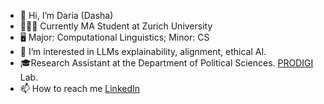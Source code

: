 - 👋 Hi, I’m Daria (Dasha)
- 👩🏻‍🎓 Currently MA Student at Zurich University
- 🖥️ Major: Computational Linguistics; Minor: CS
- 👀 I’m interested in LLMs explainability, alignment, ethical AI.
- 🎓Research Assistant at the Department of Political Sciences. [PRODIGI](https://democracy.dsi.uzh.ch/project/problem-definition-in-the-digital-democracy/) Lab.
- 📫 How to reach me [LinkedIn](www.linkedin.com/in/dariastetsenko)

<!---
DaryaTereshchenko/DaryaTereshchenko is a ✨ special ✨ repository because its `README.md` (this file) appears on your GitHub profile.
You can click the Preview link to take a look at your changes.
--->
